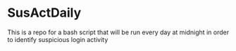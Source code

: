 # SusActDaily
This is a repo for a bash script that will be run every day at midnight in order to identify suspicious login activity
